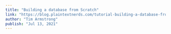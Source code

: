 ```yaml
---
title: "Building a database from Scratch"
link: "https://blog.plaintextnerds.com/tutorial-building-a-database-from-scratch-962f3afef326"
author: "Tim Armstrong"
publish: "Jul 13, 2021"
---
```

